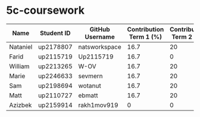 # 5c-coursework

| Name     | Student ID | GitHub Username | Contribution Term 1 (%) | Contribution Term 2 (%) |
|----------|------------|-----------------|-------------------------|-------------------------|
| Nataniel | up2178807  | natsworkspace   | 16.7                    | 20                      |
| Farid    | up2115719  | Up2115719       | 16.7                    | 0                       |
| William  | up2213265  | W-OV            | 16.7                    | 20                      |
| Marie    | up2246633  | sevmern         | 16.7                    | 20                      |
| Sam      | up2198694  | wotanut         | 16.7                    | 20                      |
| Matt     | up2110727  | ebmatt          | 16.7                    | 20                      |
| Azizbek  | up2159914  | rakh1mov919     | 0                       | 0                       |

